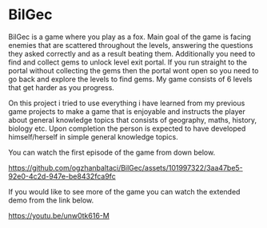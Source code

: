 # BilGec
BilGec is a game where you play as a fox. Main goal of the game is facing enemies that are scattered throughout the levels, 
answering the questions they asked correctly and as a result beating them. 
Additionally you need to find and collect gems to unlock level exit portal. If you run straight to the portal without collecting the gems then the portal wont open so you need to go back and explore the levels to find gems. My game consists of 6 levels that get harder as you progress. 

On this project i tried to use everything i have learned from my previous game projects to make a game that is enjoyable and  instructs the player about general knowledge topics that consists of geography, maths, history, biology etc.
Upon completion the person is expected to have developed himself/herself in simple general knowledge topics.

You can watch the first episode of the game from down below.


https://github.com/ogzhanbaltaci/BilGec/assets/101997322/3aa47be5-92e0-4c2d-947e-be8432fca9fc

If you would like to see more of the game you can watch the extended demo from the link below.

https://youtu.be/unw0tk616-M







